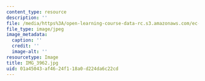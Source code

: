 ```yaml
---
content_type: resource
description: ''
file: /media/https%3A/open-learning-course-data-rc.s3.amazonaws.com/ec-721-wheelchair-design-in-developing-countries-spring-2009/01a45043af4624f118a0d224da6c22cd_IMG_3962.jpg
file_type: image/jpeg
image_metadata:
  caption: ''
  credit: ''
  image-alt: ''
resourcetype: Image
title: IMG_3962.jpg
uid: 01a45043-af46-24f1-18a0-d224da6c22cd
---
```

